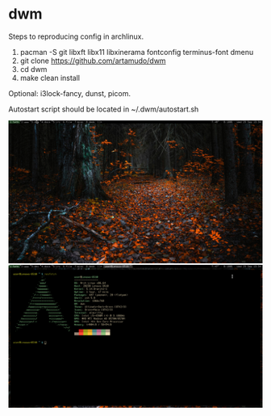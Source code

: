 # dwm

Steps to reproducing config in archlinux.

1. pacman -S git libxft libx11 libxinerama fontconfig terminus-font dmenu
1. git clone https://github.com/artamudo/dwm
1. cd dwm
1. make clean install

Optional: i3lock-fancy, dunst, picom.

Autostart script should be located in ~/.dwm/autostart.sh

![workflow clean](https://github.com/artamudo/dwm/blob/master/screenshots/2021-09-29-133416_scrot.png)
![workflow dirty](https://github.com/artamudo/dwm/blob/master/screenshots/2021-09-29-133430_scrot.png)

